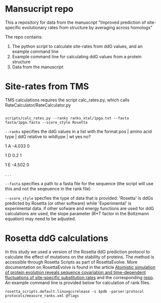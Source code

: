 # Mansucript repo
This a repository for data from the manuscript "Improved prediction of site-specific evolutionary rates from structure by averaging across homologs"

The repo contains:
1. The python script to calculate site-rates from ddG values, and an example command line
2. Example command line for calculating ddG values from a protein structure
3. Data from the manuscript

# Site-rates from TMS
TMS calculations requires the script calc_rates.py, which calls RateCalculator/RateCalculator.py

```console

scripts/calc_rates.py --ranks ranks_xtal/1pga.txt --fasta fasta/1pga.fasta --score_style Rosetta

```
```--ranks``` specifies the ddG values in a list with the format
pos | amino acid type | ddG relative to wildtype | wt yes no?

1 A -4.033 0

1 D 0.2 1

1 E -4.502 0

.
.
.

```--fasta``` specifies a path to a fasta file for the sequence (the script will use this and not the seqeuence in the rank file)

```--score_style``` specfies the type of data that is provided. 'Rosetta' is ddGs predicted by Rosetta (or other software) while 'Experimental' is experimental data.
if other sofware and energy functions are used for ddG calculations are used, the slope parameter (R*T factor in the Boltzmann equation) may need to be adjusted. 

# Rosetta ddG calculations
In this study we used a version of the Rosetta ddG prediction protocol to calculate the effect of mutations on the stability of proteins. The method is accessible through Rosetta Scripts as part of RosettaEvolve.
More documentation on RosettaEvolve is found in the article [Atomistic simulation of protein evolution reveals sequence covariation and time-dependent fluctuations of site-specific substitution rates](https://journals.plos.org/ploscompbiol/article?id=10.1371/journal.pcbi.1010262) and the corresponding [repo](https://github.com/Andre-lab/RosettaEvolve/tree/main). An example command line is provided below for calculation of rank files.

```rosetta_scripts.default.linuxgccrelease -s $pdb -parser:protocol protocols/measure_ranks.xml @flags```







